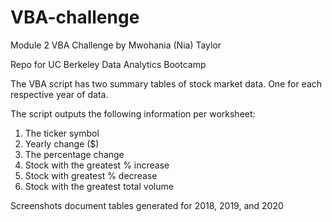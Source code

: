 # VBA-challenge
Module 2 VBA Challenge by Mwohania (Nia) Taylor

Repo for UC Berkeley Data Analytics Bootcamp

The VBA script has two summary tables of stock market data. One for each respective year of data.

The script outputs the following information per worksheet:

1. The ticker symbol
2. Yearly change ($)
3. The percentage change
4. Stock with the greatest % increase
5. Stock with greatest % decrease
6. Stock with the greatest total volume

Screenshots document tables generated for 2018, 2019, and 2020

